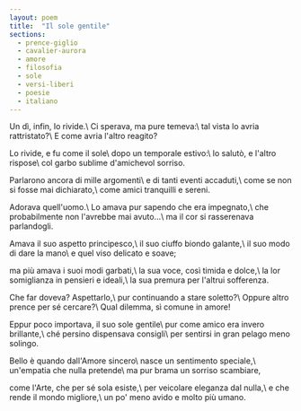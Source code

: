 ```yaml
---
layout: poem
title:  "Il sole gentile"
sections:
  - prence-giglio
  - cavalier-aurora
  - amore
  - filosofia
  - sole
  - versi-liberi
  - poesie
  - italiano
---
```


Un dì, infin, lo rivide.\\
Ci sperava, ma pure temeva:\\
tal vista lo avria rattristato?\\
E come avria l'altro reagito?

Lo rivide, e fu come il sole\\
dopo un temporale estivo:\\
lo salutò, e l'altro rispose\\
col garbo sublime d'amichevol sorriso.

Parlarono ancora di mille argomenti\\
e di tanti eventi accaduti,\\
come se non si fosse mai dichiarato,\\
come amici tranquilli e sereni.

Adorava quell'uomo.\\
Lo amava pur sapendo che era impegnato,\\
che probabilmente non l'avrebbe mai avuto...\\
ma il cor si rasserenava parlandogli.

Amava il suo aspetto principesco,\\
il suo ciuffo biondo galante,\\
il suo modo di dare la mano\\
e quel viso delicato e soave;

ma più amava i suoi modi garbati,\\
la sua voce, così timida e dolce,\\
la lor somiglianza in pensieri e ideali,\\
la sua premura per l'altrui sofferenza.

Che far doveva? Aspettarlo,\\
pur continuando a stare soletto?\\
Oppure altro prence per sé cercare?\\
Qual dilemma, sì comune in amore!

Eppur poco importava, il suo sole gentile\\
pur come amico era invero brillante,\\
ché persino dispensava consigli\\
per sentirsi in gran pelago meno solingo.

Bello è quando dall'Amore sincero\\
nasce un sentimento speciale,\\
un'empatia che nulla pretende\\
ma pur brama un sorriso scambiare,

come l'Arte, che per sé sola esiste,\\
per veicolare eleganza dal nulla,\\
e che rende il mondo migliore,\\
un po' meno avido e molto più umano.
